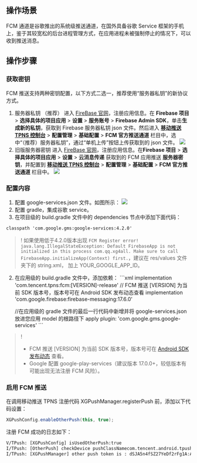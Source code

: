 ## 操作场景
FCM 通道是谷歌推出的系统级推送通道，在国外具备谷歌 Service 框架的手机上，鉴于其较宽松的后台进程管理方式，在应用进程未被强制停止的情况下，可以收到推送消息。

## 操作步骤
### 获取密钥
FCM 推送支持两种密钥配置，以下方式二选一，推荐使用“服务器私钥”的新协议方式。
1. 服务器私钥 （推荐）
进入 [FireBase 官网](https://firebase.google.com/?hl=zh-cn)，注册应用信息。在 **Firebase 项目** > **选择具体的项目应用** > **设置** > **服务账号** > **Firebase Admin SDK**，单击**生成新的私钥**，获取到 Firebase 服务器私钥 json 文件。然后进入 [**移动推送 TPNS 控制台**](https://console.cloud.tencent.com/tpns) > **配置管理** > **基础配置** > **FCM 官方推送通道** 栏目中，选中“（推荐）服务器私钥”，通过“单机上传”按钮上传获取到的 json 文件。
![](https://qcloudimg.tencent-cloud.cn/raw/3a129ce4ab18e3d31c3ba2389e9b03cf.png)
2. 旧版服务器密钥
进入 [FireBase 官网](https://firebase.google.com/?hl=zh-cn)，注册应用信息。在**Firebase 项目** > **选择具体的项目应用** > **设置** > **云消息传递** 获取到的 FCM 应用推送 **服务器密钥**，并配置到 [**移动推送 TPNS 控制台**](https://console.cloud.tencent.com/tpns) > **配置管理** > **基础配置** > **FCM 官方推送通道** 栏目中。
![](https://main.qcloudimg.com/raw/d82c9dd04fe986ffc35a57e30eefce4f.png)
### 配置内容
1. 配置 google-services.json 文件。如图所示：
![](https://main.qcloudimg.com/raw/568561b72a775058bf06750bfab38ed0.png)
2. 配置 gradle，集成谷歌 service。
  1. 在项目级的 build.gradle 文件中的 dependencies 节点中添加下面代码：
```xml
classpath 'com.google.gms:google-services:4.2.0'
```
>! 如果使用低于4.2.0版本出现 `FCM Register error! java.lang.IllegalStateException: Default FirebaseApp is not initialized in this process com.qq.xg4all. Make sure to call FirebaseApp.initializeApp(Context) first.`，建议在 res/values 文件夹下的 string.xml， 加上 YOUR_GOOGLE_APP_ID。
>
  2. 在应用级的 build.gradle 文件中，添加依赖：
	```xml
	  implementation 'com.tencent.tpns:fcm:[VERSION]-release' // FCM 推送 [VERSION] 为当前 SDK 版本号，版本号可在 Android SDK 发布动态查看
      implementation  'com.google.firebase:firebase-messaging:17.6.0'

	 //在应用级的 gradle 文件的最后一行代码中新增并将 google-services.json 放进您应用 model 的根路径下
	apply plugin: 'com.google.gms.google-services'
	```
>!
>- FCM 推送 [VERSION] 为当前 SDK 版本号，版本号可在 [Android SDK 发布动态](https://cloud.tencent.com/document/product/548/44520) 查看。
>- Google 配置 google-play-services（建议版本 17.0.0+，较低版本有可能出现无法注册 FCM 风险）。


### 启用 FCM 推送
在调用移动推送 TPNS 注册代码 XGPushManager.registerPush 前，添加以下代码设置：

```java
XGPushConfig.enableOtherPush(this, true);
```
注册 FCM 成功的日志如下：

```xml
V/TPush: [XGPushConfig] isUsedOtherPush:true
I/TPush: [OtherPush] checkDevice pushClassNamecom.tencent.android.tpush.otherpush.fcm.impl.OtherPushImpl
I/TPush: [XGPushManager] other push token is : dSJA5n4fSZ27YeDf2rFg1A:APA91bGiqSPCMZTuyup**********f1fBIahZKYkth2OoDpixDPQmEZkQ11fX06mw_1kEaW5-jFmT4YwlER4qfX66h_BIoUxOyj_tKqZSUg7oHigIKaOrDWmMQfMAqGoT8qSfg  other push type: fcm
```
